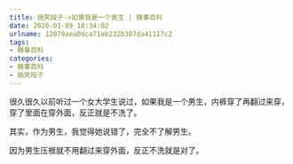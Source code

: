 ```yaml
---
title: 搞笑段子->如果我是一个男生 | 糗事百科
date: 2020-01-09 18:34:02
urlname: 12079aea0dca71eb232b387da41117c2
tags: 
- 糗事百科
categories:
- 糗事百科
- 搞笑段子
---
```

很久很久以前听过一个女大学生说过，如果我是一个男生，内裤穿了再翻过来穿，穿了里面在穿外面，反正就是不洗了。

其实，作为男生，我觉得她说错了，完全不了解男生。

因为男生压根就不用翻过来穿外面，反正不洗就是对了。


